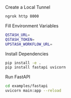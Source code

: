 Create a Local Tunnel

```sh
ngrok http 8000
```

Fill Environment Variables

```sh
QSTASH_URL=
QSTASH_TOKEN=
UPSTASH_WORKFLOW_URL=
```

Install Dependencies

```sh
pip install -e .
pip install fastapi uvicorn
```

Run FastAPI

```sh
cd examples/fastapi
uvicorn main:app --reload
```
